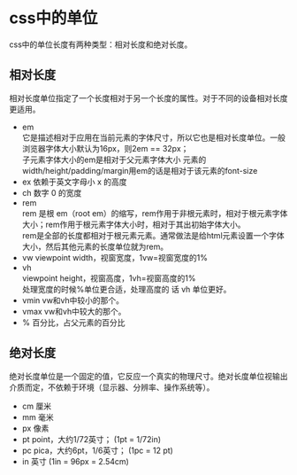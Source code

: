 # css中的单位
css中的单位长度有两种类型：相对长度和绝对长度。
## 相对长度
相对长度单位指定了一个长度相对于另一个长度的属性。对于不同的设备相对长度更适用。
- em  
它是描述相对于应用在当前元素的字体尺寸，所以它也是相对长度单位。一般浏览器字体大小默认为16px，则2em == 32px；  
子元素字体大小的em是相对于父元素字体大小
元素的width/height/padding/margin用em的话是相对于该元素的font-size
- ex	依赖于英文字母小 x 的高度	
- ch	数字 0 的宽度	
- rem  
rem 是根 em（root em）的缩写，rem作用于非根元素时，相对于根元素字体大小；rem作用于根元素字体大小时，相对于其出初始字体大小。	  
rem是全部的长度都相对于根元素<html>元素。通常做法是给html元素设置一个字体大小，然后其他元素的长度单位就为rem。
- vw	viewpoint width，视窗宽度，1vw=视窗宽度的1%	
- vh	  
viewpoint height，视窗高度，1vh=视窗高度的1%	  
处理宽度的时候%单位更合适，处理高度的 话 vh 单位更好。
- vmin	vw和vh中较小的那个。	
- vmax	vw和vh中较大的那个。	
- %	 百分比，占父元素的百分比

## 绝对长度
绝对长度单位是一个固定的值，它反应一个真实的物理尺寸。绝对长度单位视输出介质而定，不依赖于环境（显示器、分辨率、操作系统等）。
- cm 厘米
- mm 毫米
- px 像素
- pt point，大约1/72英寸； (1pt = 1/72in)
- pc pica，大约6pt，1/6英寸； (1pc = 12 pt)
- in 英寸 (1in = 96px = 2.54cm)
